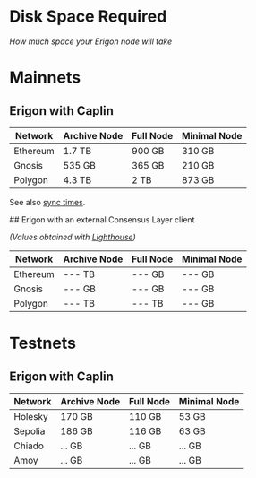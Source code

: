 # Disk Space Required
*How much space your Erigon node will take*

# Mainnets

## Erigon with Caplin

| Network  | Archive Node | Full Node | Minimal Node |
|----------|--------------|-----------|--------------|
| Ethereum |    1.7 TB    |    900 GB |  310 GB      |
| Gnosis   |    535 GB    |    365 GB |  210 GB      |
| Polygon  |    4.3 TB    |    2 TB   |  873 GB      |

See also [sync times](https://github.com/erigontech/erigon?tab=readme-ov-file#sync-times).

<div class="hidden">

<div class="hidden">
## Erigon with an external Consensus Layer client

*(Values obtained with [Lighthouse](https://lighthouse-book.sigmaprime.io/))*

| Network  | Archive Node | Full Node | Minimal Node |
|----------|--------------|-----------|--------------|
| Ethereum |    --- TB    |    --- GB |  --- GB      |
| Gnosis   |    --- GB    |    --- GB |  --- GB      |
| Polygon  |    --- TB    |    --- TB |  --- GB      |

</div>

# Testnets
## Erigon with Caplin

| Network  | Archive Node | Full Node | Minimal Node |
|----------|--------------|-----------|--------------|
| Holesky  |    170 GB    |    110 GB |  53 GB       |
| Sepolia  |    186 GB    |    116 GB |  63 GB      |
| Chiado   |    ... GB    |    ... GB |  ... GB      |
| Amoy     |    ... GB    |    ... GB |  ... GB      |
                        

